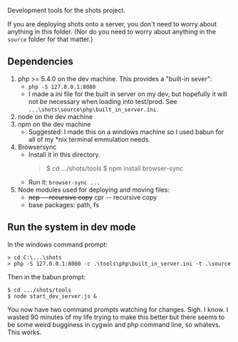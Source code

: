 Development tools for the shots project.

If you are deploying shots onto a server, you don't need to worry about anything in this folder. (Nor do you need to worry about anything in the `source` folder for that matter.)

## Dependencies

1. php >= 5.4.0 on the dev machine. This provides a "built-in sever":
    * `php -S 127.0.0.1:8080`
    * I made a ini file for the built in server on my dev, but hopefully it will not be necessary when loading into test/prod. See `...\shots\source\php\built_in_server.ini`.
2. node on the dev machine
3. npm on the dev machine
    * Suggested: I made this on a windows machine so I used babun for all of my *nix terminal emmulation needs.
4. Browsersync
    * Install it in this directory.
        > $ cd .../shots/tools
        > $ npm install browser-sync
    * Run it: `browser-sync ... `
5. Node modules used for deploying and moving files:
    * ~~ncp -- recursive copy~~ cpr -- recursive copy
    * base packages: path, fs

## Run the system in dev mode

In the windows command prompt:

    > cd C:\...\shots
    > php -S 127.0.0.1:8080 -c .\tools\php\built_in_server.ini -t .\source

Then in the babun prompt:

    $ cd .../shots/tools
    $ node start_dev_server.js &

You now have two command prompts watching for changes. Sigh. I know. I wasted 90 minutes of my life trying to make this better but there seems to be some weird bugginess in cygwin and php command line, so whatevs. This works.





